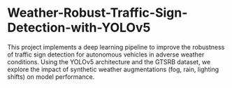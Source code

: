 # Weather-Robust-Traffic-Sign-Detection-with-YOLOv5
This project implements a deep learning pipeline to improve the robustness of traffic sign detection for autonomous vehicles in adverse weather conditions. Using the YOLOv5 architecture and the GTSRB dataset, we explore the impact of synthetic weather augmentations (fog, rain, lighting shifts) on model performance.
